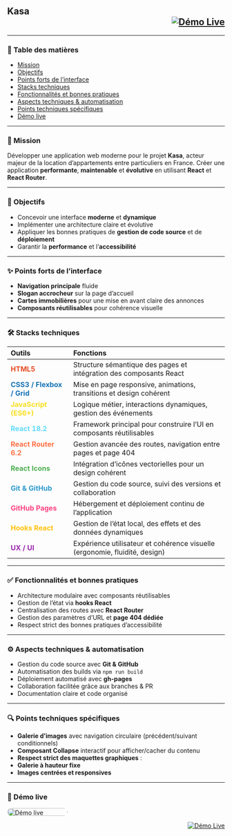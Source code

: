 <h2> Kasa&nbsp;&nbsp;&nbsp;&nbsp;&nbsp;&nbsp;&nbsp;&nbsp;&nbsp;&nbsp;&nbsp;&nbsp;&nbsp;&nbsp;&nbsp;&nbsp;&nbsp;&nbsp;&nbsp;&nbsp;&nbsp;&nbsp;&nbsp;&nbsp;&nbsp;&nbsp;&nbsp;&nbsp;&nbsp;&nbsp;&nbsp;&nbsp;&nbsp;&nbsp;&nbsp;&nbsp;&nbsp;&nbsp;&nbsp;&nbsp;&nbsp;&nbsp;&nbsp;&nbsp;&nbsp;&nbsp;&nbsp;&nbsp;&nbsp;&nbsp;&nbsp;&nbsp;&nbsp;&nbsp;&nbsp;&nbsp;&nbsp;&nbsp;&nbsp;&nbsp;&nbsp;&nbsp;&nbsp;&nbsp;&nbsp;&nbsp;&nbsp;&nbsp;&nbsp;&nbsp;&nbsp;&nbsp;&nbsp;&nbsp;&nbsp;&nbsp;&nbsp;&nbsp;&nbsp;&nbsp;&nbsp;&nbsp;&nbsp;&nbsp;&nbsp;&nbsp;&nbsp;&nbsp;&nbsp;&nbsp;&nbsp;&nbsp;&nbsp;&nbsp;&nbsp;&nbsp;&nbsp;
  <a href="https://abdellahsany.github.io/Booki/" target="_blank" style="float:right;">
    <img src="https://img.shields.io/badge/Démo%20Live-0065FC?style=for-the-badge&logo=github&logoColor=white" alt="Démo Live">
  </a>
</h2>

---

### 📑 Table des matières

- [Mission](#mission)  
- [Objectifs](#objectifs)  
- [Points forts de l’interface](#points-forts-interface)  
- [Stacks techniques](#stacks-techniques)  
- [Fonctionnalités et bonnes pratiques](#fonctionnalites-pratiques)  
- [Aspects techniques & automatisation](#aspects-techniques-automatisation)  
- [Points techniques spécifiques](#points-techniques-specifiques)  
- [Démo live](#demo-live)

---

<a id="mission"></a>
### 🎯 Mission

Développer une application web moderne pour le projet **Kasa**, acteur majeur de la location d’appartements entre particuliers en France. Créer une application **performante**, **maintenable** et **évolutive** en utilisant **React** et **React Router**.

---

<a id="objectifs"></a>
### 🧭 Objectifs

- Concevoir une interface **moderne** et **dynamique**  
- Implémenter une architecture claire et évolutive  
- Appliquer les bonnes pratiques de **gestion de code source** et de **déploiement**  
- Garantir la **performance** et l’**accessibilité**  

---

<a id="points-forts-interface"></a>
### ✨ Points forts de l’interface

- **Navigation principale** fluide  
- **Slogan accrocheur** sur la page d’accueil  
- **Cartes immobilières** pour une mise en avant claire des annonces  
- **Composants réutilisables** pour cohérence visuelle  

---

<a id="stacks-techniques"></a>
### 🛠️ Stacks techniques

| Outils                                                                     | Fonctions                                                                  |
| :------------------------------------------------------------------------- | :------------------------------------------------------------------------- |
| <span style="color:#E34F26; font-weight:bold">HTML5</span>                 | Structure sémantique des pages et intégration des composants React         |
| <span style="color:#1572B6; font-weight:bold">CSS3 / Flexbox / Grid</span> | Mise en page responsive, animations, transitions et design cohérent        |
| <span style="color:#F7DF1E; font-weight:bold">JavaScript (ES6+)</span>     | Logique métier, interactions dynamiques, gestion des événements            |
| <span style="color:#61DAFB; font-weight:bold">React 18.2</span>            | Framework principal pour construire l’UI en composants réutilisables       |
| <span style="color:#FF7043; font-weight:bold">React Router 6.2</span>      | Gestion avancée des routes, navigation entre pages et page 404             |
| <span style="color:#4CAF50; font-weight:bold">React Icons</span>           | Intégration d’icônes vectorielles pour un design cohérent                  |
| <span style="color:#2C9ACD; font-weight:bold">Git & GitHub</span>          | Gestion du code source, suivi des versions et collaboration                |
| <span style="color:#FF4081; font-weight:bold">GitHub Pages</span>          | Hébergement et déploiement continu de l’application                        |
| <span style="color:#FFC107; font-weight:bold">Hooks React</span>           | Gestion de l’état local, des effets et des données dynamiques              |
| <span style="color:#9C27B0; font-weight:bold">UX / UI</span>               | Expérience utilisateur et cohérence visuelle (ergonomie, fluidité, design) |

---

<a id="fonctionnalites-pratiques"></a>
### ✅ Fonctionnalités et bonnes pratiques

- Architecture modulaire avec composants réutilisables  
- Gestion de l’état via **hooks React**  
- Centralisation des routes avec **React Router**  
- Gestion des paramètres d’URL et **page 404 dédiée**  
- Respect strict des bonnes pratiques d’accessibilité  

---

<a id="aspects-techniques-automatisation"></a>
### ⚙️ Aspects techniques & automatisation

- Gestion du code source avec **Git & GitHub**  
- Automatisation des builds via `npm run build`  
- Déploiement automatisé avec **gh-pages**  
- Collaboration facilitée grâce aux branches & PR  
- Documentation claire et code organisé  

---

<a id="points-techniques-specifiques"></a>
### 🔍 Points techniques spécifiques

- **Galerie d’images** avec navigation circulaire (précédent/suivant conditionnels)  
- **Composant Collapse** interactif pour afficher/cacher du contenu  
- **Respect strict des maquettes graphiques** :  
- **Galerie à hauteur fixe**
- **Images centrées et responsives**  

---

<a id="demo-live"></a>
### 🔗 Démo live

<a href="https://abdellahsany.github.io/Kasa/" target="_blank">
  <img src="https://img.shields.io/badge/Démo_live-Cliquez_ici-FF6060?style=plastic&logo=github&logoColor=white"
       alt="Démo live"
       style="width:140px; height:18px; border-radius:10px;">
</a>

<p align="right">
  <a href="https://abdellahsany.github.io/Booki/" target="_blank">
    <img src="https://img.shields.io/badge/Démo%20Live-0065FC?style=for-the-badge&logo=github&logoColor=white" alt="Démo Live">
  </a>
</p>
